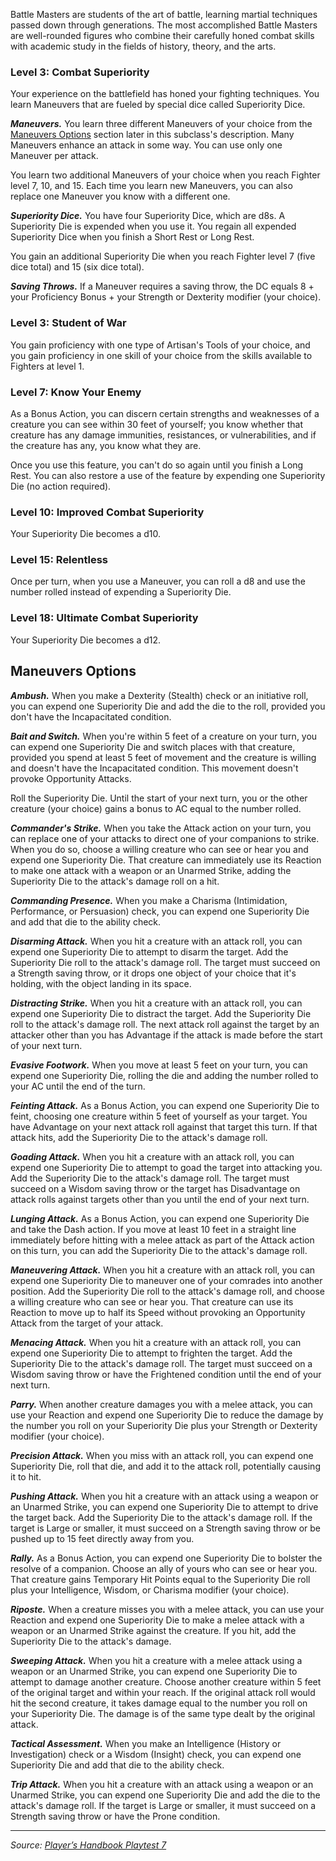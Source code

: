 Battle Masters are students of the art of battle, learning martial techniques passed down through generations. The most accomplished Battle Masters are well-rounded figures who combine their carefully honed combat skills with academic study in the fields of history, theory, and the arts.

### Level 3: Combat Superiority

Your experience on the battlefield has honed your fighting techniques. You learn Maneuvers that are fueled by special dice called Superiority Dice.

***Maneuvers.*** You learn three different Maneuvers of your choice from the [Maneuvers Options](#maneuvers-options) section later in this subclass's description. Many Maneuvers enhance an attack in some way. You can use only one Maneuver per attack.

You learn two additional Maneuvers of your choice when you reach Fighter level 7, 10, and 15. Each time you learn new Maneuvers, you can also replace one Maneuver you know with a different one.

***Superiority Dice.*** You have four Superiority Dice, which are d8s. A Superiority Die is expended when you use it. You regain all expended Superiority Dice when you finish a Short Rest or Long Rest.

You gain an additional Superiority Die when you reach Fighter level 7 (five dice total) and 15 (six dice total).

***Saving Throws.*** If a Maneuver requires a saving throw, the DC equals 8 + your Proficiency Bonus + your Strength or Dexterity modifier (your choice).

### Level 3: Student of War

You gain proficiency with one type of Artisan's Tools of your choice, and you gain proficiency in one skill of your choice from the skills available to Fighters at level 1.

### Level 7: Know Your Enemy

As a Bonus Action, you can discern certain strengths and weaknesses of a creature you can see within 30 feet of yourself; you know whether that creature has any damage immunities, resistances, or vulnerabilities, and if the creature has any, you know what they are.

Once you use this feature, you can't do so again until you finish a Long Rest. You can also restore a use of the feature by expending one Superiority Die (no action required).

### Level 10: Improved Combat Superiority

Your Superiority Die becomes a d10.

### Level 15: Relentless

Once per turn, when you use a Maneuver, you can roll a d8 and use the number rolled instead of expending a Superiority Die.

### Level 18: Ultimate Combat Superiority

Your Superiority Die becomes a d12.

## Maneuvers Options

***Ambush.*** When you make a Dexterity (Stealth) check or an initiative roll, you can expend one Superiority Die and add the die to the roll, provided you don't have the Incapacitated condition.

***Bait and Switch.*** When you're within 5 feet of a creature on your turn, you can expend one Superiority Die and switch places with that creature, provided you spend at least 5 feet of movement and the creature is willing and doesn't have the Incapacitated condition. This movement doesn't provoke Opportunity Attacks.

Roll the Superiority Die. Until the start of your next turn, you or the other creature (your choice) gains a bonus to AC equal to the number rolled.

***Commander's Strike.*** When you take the Attack action on your turn, you can replace one of your attacks to direct one of your companions to strike. When you do so, choose a willing creature who can see or hear you and expend one Superiority Die. That creature can immediately use its Reaction to make one attack with a weapon or an Unarmed Strike, adding the Superiority Die to the attack's damage roll on a hit.

***Commanding Presence.*** When you make a Charisma (Intimidation, Performance, or Persuasion) check, you can expend one Superiority Die and add that die to the ability check.

***Disarming Attack.*** When you hit a creature with an attack roll, you can expend one Superiority Die to attempt to disarm the target. Add the Superiority Die roll to the attack's damage roll. The target must succeed on a Strength saving throw, or it drops one object of your choice that it's holding, with the object landing in its space.

***Distracting Strike.*** When you hit a creature with an attack roll, you can expend one Superiority Die to distract the target. Add the Superiority Die roll to the attack's damage roll. The next attack roll against the target by an attacker other than you has Advantage if the attack is made before the start of your next turn.

***Evasive Footwork.*** When you move at least 5 feet on your turn, you can expend one Superiority Die, rolling the die and adding the number rolled to your AC until the end of the turn.

***Feinting Attack.*** As a Bonus Action, you can expend one Superiority Die to feint, choosing one creature within 5 feet of yourself as your target. You have Advantage on your next attack roll against that target this turn. If that attack hits, add the Superiority Die to the attack's damage roll.

***Goading Attack.*** When you hit a creature with an attack roll, you can expend one Superiority Die to attempt to goad the target into attacking you. Add the Superiority Die to the attack's damage roll. The target must succeed on a Wisdom saving throw or the target has Disadvantage on attack rolls against targets other than you until the end of your next turn.

***Lunging Attack.*** As a Bonus Action, you can expend one Superiority Die and take the Dash action. If you move at least 10 feet in a straight line immediately before hitting with a melee attack as part of the Attack action on this turn, you can add the Superiority Die to the attack's damage roll.

***Maneuvering Attack.*** When you hit a creature with an attack roll, you can expend one Superiority Die to maneuver one of your comrades into another position. Add the Superiority Die roll to the attack's damage roll, and choose a willing creature who can see or hear you. That creature can use its Reaction to move up to half its Speed without provoking an Opportunity Attack from the target of your attack.

***Menacing Attack.*** When you hit a creature with an attack roll, you can expend one Superiority Die to attempt to frighten the target. Add the Superiority Die to the attack's damage roll. The target must succeed on a Wisdom saving throw or have the Frightened condition until the end of your next turn.

***Parry.*** When another creature damages you with a melee attack, you can use your Reaction and expend one Superiority Die to reduce the damage by the number you roll on your Superiority Die plus your Strength or Dexterity modifier (your choice).

***Precision Attack.*** When you miss with an attack roll, you can expend one Superiority Die, roll that die, and add it to the attack roll, potentially causing it to hit.

***Pushing Attack.*** When you hit a creature with an attack using a weapon or an Unarmed Strike, you can expend one Superiority Die to attempt to drive the target back. Add the Superiority Die to the attack's damage roll. If the target is Large or smaller, it must succeed on a Strength saving throw or be pushed up to 15 feet directly away from you.

***Rally.*** As a Bonus Action, you can expend one Superiority Die to bolster the resolve of a companion. Choose an ally of yours who can see or hear you. That creature gains Temporary Hit Points equal to the Superiority Die roll plus your Intelligence, Wisdom, or Charisma modifier (your choice).

***Riposte.*** When a creature misses you with a melee attack, you can use your Reaction and expend one Superiority Die to make a melee attack with a weapon or an Unarmed Strike against the creature. If you hit, add the Superiority Die to the attack's damage.

***Sweeping Attack.*** When you hit a creature with a melee attack using a weapon or an Unarmed Strike, you can expend one Superiority Die to attempt to damage another creature. Choose another creature within 5 feet of the original target and within your reach. If the original attack roll would hit the second creature, it takes damage equal to the number you roll on your Superiority Die. The damage is of the same type dealt by the original attack.

***Tactical Assessment.*** When you make an Intelligence (History or Investigation) check or a Wisdom (Insight) check, you can expend one Superiority Die and add that die to the ability check.

***Trip Attack.*** When you hit a creature with an attack using a weapon or an Unarmed Strike, you can expend one Superiority Die and add the die to the attack's damage roll. If the target is Large or smaller, it must succeed on a Strength saving throw or have the Prone condition.

----

_Source: [Player’s Handbook Playtest 7](https://www.dndbeyond.com/sources/ua/ph-playtest-7)_
